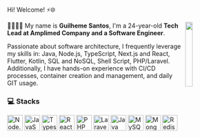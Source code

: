 Hi! Welcome! :zap::globe_with_meridians:

<img align="right" width="18%" height="150" margin="2" src="https://media4.giphy.com/media/WJbZ59I9YaAbdWCsId/giphy.gif?cid=790b761140ff70d1b1b8535ddd9fcb5ff110591953222e3b&rid=giphy.gif&ct=">

:man_technologist::brazil: My name is **Guilheme Santos**, I'm a 24-year-old **Tech Lead at Amplimed Company and a Software Engineer**.

Passionate about software architecture, I frequently leverage my skills in: Java, Node.js, TypeScript, Next.js and React, Flutter, Kotlin, SQL and NoSQL, Shell Script, PHP/Laravel. Additionally, I have hands-on experience with CI/CD processes, container creation and management, and daily GIT usage.

### :computer: Stacks
<a href="https://nodejs.org/" title="Node.js"><img src="https://github.com/get-icon/geticon/raw/master/icons/nodejs-icon.svg" alt="Node.js" width="36px" height="36px"></a>
<a href="https://developer.mozilla.org/en-US/docs/Web/JavaScript" title="JavaScript"><img src="https://github.com/get-icon/geticon/raw/master/icons/javascript.svg" alt="JavaScript" width="36px" height="36px"></a>
<a href="https://www.typescriptlang.org/" title="Typescript"><img src="https://github.com/get-icon/geticon/raw/master/icons/typescript-icon.svg" alt="Typescript" width="36px" height="36px"></a>
<a href="https://react.dev/" title="React"><img src="https://github.com/get-icon/geticon/blob/master/icons/react.svg" alt="React" width="36px" height="36px"></a>
<a href="https://www.php.net/" title="PHP"><img src="https://github.com/get-icon/geticon/blob/master/icons/php.svg" alt="PHP" width="36px" height="36px"></a>
<a href="https://laravel.com/" title="Laravel"><img src="https://github.com/get-icon/geticon/blob/master/icons/laravel.svg" alt="Laravel" width="36px" height="36px"></a>
<a href="https://www.java.com/" title="Java"><img src="https://github.com/get-icon/geticon/blob/master/icons/java.svg" alt="Java" width="36px" height="36px"></a>
<a href="https://www.mysql.com/" title="MySQL"><img src="https://cdn.jsdelivr.net/gh/devicons/devicon/icons/mysql/mysql-original.svg" alt="MySQL" width="36px" height="36px"></a>
<a href="https://www.mongodb.com/" title="MongoDB"><img src="https://cdn.jsdelivr.net/gh/devicons/devicon/icons/mongodb/mongodb-original.svg" alt="MongoDB" width="36px" height="36px"></a>
<a href="https://redis.io/" title="Redis"><img src="https://cdn.jsdelivr.net/gh/devicons/devicon/icons/redis/redis-original.svg" alt="Redis" width="36px" height="36px"></a>
